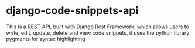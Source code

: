 # django-code-snippets-api
This is a REST API, built with Django Rest Framework, which allows users to write, edit, update, delete and view code snippets, it uses the python library pygments for syntax highlighting
